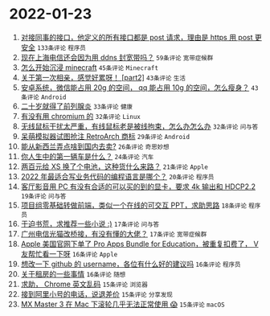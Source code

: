 # 2022-01-23

1. [对接同事的接口，他定义的所有接口都是 post 请求，理由是 https 用 post 更安全](https://www.v2ex.com/t/830030) `133条评论` `程序员`
1. [现在上海电信还会因为用 ddns 封宽带吗？](https://www.v2ex.com/t/830018) `59条评论` `宽带症候群`
1. [怎么开始沉浸 minecraft](https://www.v2ex.com/t/830051) `45条评论` `Minecraft`
1. [关于第一次相亲，感觉好累呀！ [part2]](https://www.v2ex.com/t/830021) `43条评论` `生活`
1. [安卓系统，微信能占用 20g 的空间， qq 能占用 10g 的空间，怎么瘦身？](https://www.v2ex.com/t/830047) `43条评论` `Android`
1. [二十岁就得了前列腺炎](https://www.v2ex.com/t/830016) `33条评论` `健康`
1. [有没有用 chromium 的](https://www.v2ex.com/t/830020) `32条评论` `Linux`
1. [无线鼠标干扰太严重，有线鼠标老是被线拘束，怎么办怎么办](https://www.v2ex.com/t/830066) `32条评论` `问与答`
1. [呆萌模拟器试图抢注 RetroArch 商标](https://www.v2ex.com/t/830033) `29条评论` `Android`
1. [能从新西兰弄点啥到国内去卖?](https://www.v2ex.com/t/830091) `26条评论` `奇思妙想`
1. [你人生中的第一辆车是什么？](https://www.v2ex.com/t/830133) `24条评论` `汽车`
1. [两百元给 XS 换了个电池，这种货什么来路？](https://www.v2ex.com/t/830083) `21条评论` `Apple`
1. [2022 年最适合写业务代码的编程语言是哪个？](https://www.v2ex.com/t/830159) `20条评论` `程序员`
1. [客厅影音用 PC 有没有合适的可以买的到的显卡，要求 4k 输出和 HDCP2.2](https://www.v2ex.com/t/830072) `19条评论` `问与答`
1. [项目组零基础转做前端，类似一个在线的可交互 PPT，求助思路](https://www.v2ex.com/t/830043) `18条评论` `程序员`
1. [于迫书荒，求推荐一些小说 :)](https://www.v2ex.com/t/830135) `17条评论` `问与答`
1. [广州电信光猫改桥接，有没有懂的大佬？](https://www.v2ex.com/t/830073) `17条评论` `宽带症候群`
1. [Apple 美国官网下单了 Pro Apps Bundle for Education，被重复扣费了， V 友帮忙看一下呀](https://www.v2ex.com/t/830099) `16条评论` `Apple`
1. [想改一下 github 的 username，各位有什么好的建议吗](https://www.v2ex.com/t/830085) `16条评论` `程序员`
1. [关于租房的一些事情](https://www.v2ex.com/t/830055) `16条评论` `随想`
1. [求助， Chrome 英文乱码](https://www.v2ex.com/t/830120) `15条评论` `浏览器`
1. [接到阿里小号的电话，说退差价](https://www.v2ex.com/t/830082) `15条评论` `分享发现`
1. [MX Master 3 在 Mac 下滚轮几乎无法正常使用 😱](https://www.v2ex.com/t/830057) `15条评论` `macOS`
